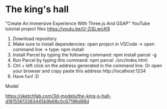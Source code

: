 # The king's hall

"Create An Immersive Experience With Three.js And GSAP" YouTube tutorial project files https://youtu.be/U-ZiSLwicK8

1. Download repository
2. Make sure to install dependencies: open project in VSCode -> open command line -> type: npm install
3. Install Parcel by typing the following command: npm install parcel -g
4. Run Parcel by typing this command: npm parcel ./src/index.html
5. Ctrl + left click on the address generated in the command line. Or open your browser and copy paste this address http://localhost:1234
6. Have fun! :D

Model

https://sketchfab.com/3d-models/the-king-s-hall-d18155613363445b9b68c0c67196d98d
